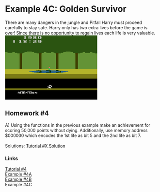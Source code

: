 # Example 4C: Golden Survivor
There are many dangers in the jungle and Pitfall Harry must proceed carefully to stay safe. Harry only has two extra lives before the game is over!  Since there is no opportunity to regain lives each life is very valuable.<br>
![Pitfall Harry being eaten by a crocodile](Pitfall_Getting_Eaten.png)
## Homework #4
A) Using the functions in the previous example make an achievement for scoring 50,000 points without dying.  Additionally, use memory address $000000 which encodes the 1st life as bit 5 and the 2nd life as bit 7.<br>
<br>
Solutions: [Tutorial #X Solution](./Solution/readme.md)<br>
### Links
[Tutorial #4](readme.md)<br>
[Example #4A](Example_4A.md)<br>
[Example #4B](Example_4B.md)<br>
Example #4C